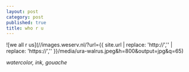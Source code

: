 ```yaml
---
layout: post
category: post
published: true
title: who r u
---
```

![we all r us](//images.weserv.nl/?url={{ site.url | replace: 'http://','' | replace: 'https://','' }}/media/ura-walrus.jpeg&h=800&output=jpg&q=65)
<!--more-->
<span class='date fr'>*watercolor, ink, gouache*</span><br>  
  
  
  
